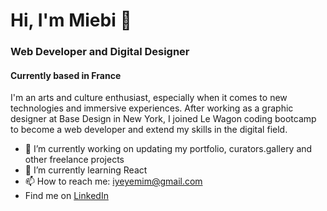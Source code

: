 # Hi, I'm Miebi 👋
### Web Developer and Digital Designer
#### Currently based in France

I'm an arts and culture enthusiast, especially when it comes to new technologies and immersive experiences. 
After working as a graphic designer at Base Design in New York, I joined Le Wagon coding bootcamp to become a web developer and extend my skills in the digital field.

- 🔭 I’m currently working on updating my portfolio, curators.gallery and other freelance projects
- 🌱 I’m currently learning React
- 📫 How to reach me: iyeyemim@gmail.com
- Find me on <a href="https://www.linkedin.com/in/utilisateur387/" target="_blank">LinkedIn</a>

<!--
**utilisateur387/utilisateur387** is a ✨ _special_ ✨ repository because its `README.md` (this file) appears on your GitHub profile.

Here are some ideas to get you started:

- 🔭 I’m currently working on ...
- 🌱 I’m currently learning ...
- 👯 I’m looking to collaborate on ...
- 🤔 I’m looking for help with ...
- 💬 Ask me about ...
- 📫 How to reach me: ...
- 😄 Pronouns: ...
- ⚡ Fun fact: ...
-->
